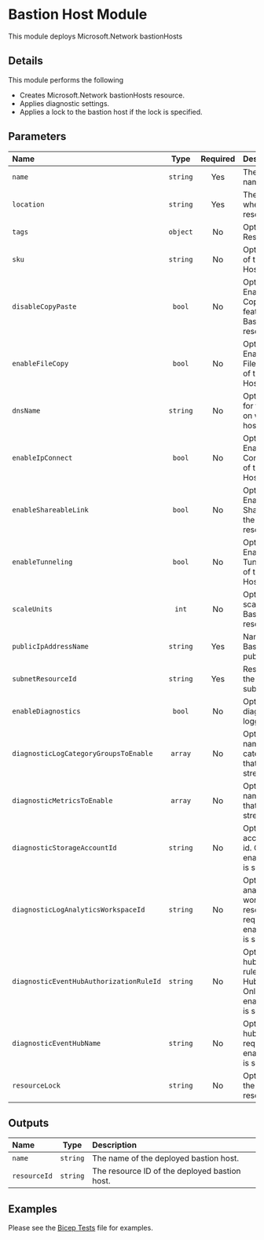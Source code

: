 # Bastion Host Module

This module deploys Microsoft.Network bastionHosts

## Details

This module performs the following

- Creates Microsoft.Network bastionHosts resource.
- Applies diagnostic settings.
- Applies a lock to the bastion host if the lock is specified.

## Parameters

| Name                                    | Type     | Required | Description                                                                                                             |
| :-------------------------------------- | :------: | :------: | :---------------------------------------------------------------------------------------------------------------------- |
| `name`                                  | `string` | Yes      | The resource name.                                                                                                      |
| `location`                              | `string` | Yes      | The geo-location where the resource lives.                                                                              |
| `tags`                                  | `object` | No       | Optional. Resource tags.                                                                                                |
| `sku`                                   | `string` | No       | Optional. The sku of this Bastion Host.                                                                                 |
| `disableCopyPaste`                      | `bool`   | No       | Optional. Enable/Disable Copy/Paste feature of the Bastion Host resource.                                               |
| `enableFileCopy`                        | `bool`   | No       | Optional. Enable/Disable File Copy feature of the Bastion Host resource..                                               |
| `dnsName`                               | `string` | No       | Optional. FQDN for the endpoint on which bastion host is accessible.                                                    |
| `enableIpConnect`                       | `bool`   | No       | Optional. Enable/Disable IP Connect feature of the Bastion Host resource.                                               |
| `enableShareableLink`                   | `bool`   | No       | Optional. Enable/Disable Shareable Link of the Bastion Host resource.                                                   |
| `enableTunneling`                       | `bool`   | No       | Optional. Enable/Disable Tunneling feature of the Bastion Host resource.                                                |
| `scaleUnits`                            | `int`    | No       | Optional. The scale units for the Bastion Host resource.                                                                |
| `publicIpAddressName`                   | `string` | Yes      | Name of the Bastion Host public IP address.                                                                             |
| `subnetResourceId`                      | `string` | Yes      | Resource ID of the bastion subnet.                                                                                      |
| `enableDiagnostics`                     | `bool`   | No       | Optional. Enable diagnostic logging.                                                                                    |
| `diagnosticLogCategoryGroupsToEnable`   | `array`  | No       | Optional. The name of log category groups that will be streamed.                                                        |
| `diagnosticMetricsToEnable`             | `array`  | No       | Optional. The name of metrics that will be streamed.                                                                    |
| `diagnosticStorageAccountId`            | `string` | No       | Optional. Storage account resource id. Only required if enableDiagnostics is set to true.                               |
| `diagnosticLogAnalyticsWorkspaceId`     | `string` | No       | Optional. Log analytics workspace resource id. Only required if enableDiagnostics is set to true.                       |
| `diagnosticEventHubAuthorizationRuleId` | `string` | No       | Optional. Event hub authorization rule for the Event Hubs namespace. Only required if enableDiagnostics is set to true. |
| `diagnosticEventHubName`                | `string` | No       | Optional. Event hub name. Only required if enableDiagnostics is set to true.                                            |
| `resourceLock`                          | `string` | No       | Optional. Specify the type of resource lock.                                                                            |

## Outputs

| Name         | Type     | Description                                   |
| :----------- | :------: | :-------------------------------------------- |
| `name`       | `string` | The name of the deployed bastion host.        |
| `resourceId` | `string` | The resource ID of the deployed bastion host. |

## Examples

Please see the [Bicep Tests](test/main.test.bicep) file for examples.
